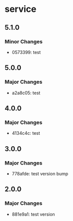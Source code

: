 # service

## 5.1.0

### Minor Changes

- 0573399: test

## 5.0.0

### Major Changes

- a2a8c05: test

## 4.0.0

### Major Changes

- 4134c4c: test

## 3.0.0

### Major Changes

- 778afde: test version bump

## 2.0.0

### Major Changes

- 881e9a1: test version
